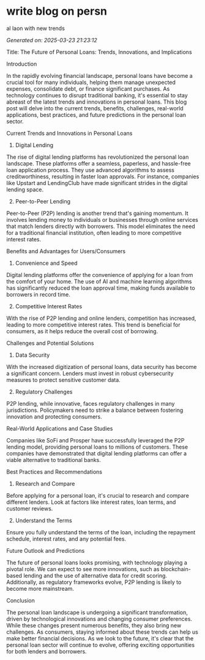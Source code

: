 # write  blog on persn
al laon with new trends

*Generated on: 2025-03-23 21:23:12*

Title: The Future of Personal Loans: Trends, Innovations, and Implications

Introduction

In the rapidly evolving financial landscape, personal loans have become a crucial tool for many individuals, helping them manage unexpected expenses, consolidate debt, or finance significant purchases. As technology continues to disrupt traditional banking, it's essential to stay abreast of the latest trends and innovations in personal loans. This blog post will delve into the current trends, benefits, challenges, real-world applications, best practices, and future predictions in the personal loan sector.

Current Trends and Innovations in Personal Loans

1. Digital Lending

The rise of digital lending platforms has revolutionized the personal loan landscape. These platforms offer a seamless, paperless, and hassle-free loan application process. They use advanced algorithms to assess creditworthiness, resulting in faster loan approvals. For instance, companies like Upstart and LendingClub have made significant strides in the digital lending space.

2. Peer-to-Peer Lending

Peer-to-Peer (P2P) lending is another trend that's gaining momentum. It involves lending money to individuals or businesses through online services that match lenders directly with borrowers. This model eliminates the need for a traditional financial institution, often leading to more competitive interest rates.

Benefits and Advantages for Users/Consumers

1. Convenience and Speed

Digital lending platforms offer the convenience of applying for a loan from the comfort of your home. The use of AI and machine learning algorithms has significantly reduced the loan approval time, making funds available to borrowers in record time.

2. Competitive Interest Rates

With the rise of P2P lending and online lenders, competition has increased, leading to more competitive interest rates. This trend is beneficial for consumers, as it helps reduce the overall cost of borrowing.

Challenges and Potential Solutions

1. Data Security

With the increased digitization of personal loans, data security has become a significant concern. Lenders must invest in robust cybersecurity measures to protect sensitive customer data.

2. Regulatory Challenges

P2P lending, while innovative, faces regulatory challenges in many jurisdictions. Policymakers need to strike a balance between fostering innovation and protecting consumers.

Real-World Applications and Case Studies

Companies like SoFi and Prosper have successfully leveraged the P2P lending model, providing personal loans to millions of customers. These companies have demonstrated that digital lending platforms can offer a viable alternative to traditional banks.

Best Practices and Recommendations

1. Research and Compare

Before applying for a personal loan, it's crucial to research and compare different lenders. Look at factors like interest rates, loan terms, and customer reviews.

2. Understand the Terms

Ensure you fully understand the terms of the loan, including the repayment schedule, interest rates, and any potential fees.

Future Outlook and Predictions

The future of personal loans looks promising, with technology playing a pivotal role. We can expect to see more innovations, such as blockchain-based lending and the use of alternative data for credit scoring. Additionally, as regulatory frameworks evolve, P2P lending is likely to become more mainstream.

Conclusion

The personal loan landscape is undergoing a significant transformation, driven by technological innovations and changing consumer preferences. While these changes present numerous benefits, they also bring new challenges. As consumers, staying informed about these trends can help us make better financial decisions. As we look to the future, it's clear that the personal loan sector will continue to evolve, offering exciting opportunities for both lenders and borrowers.
